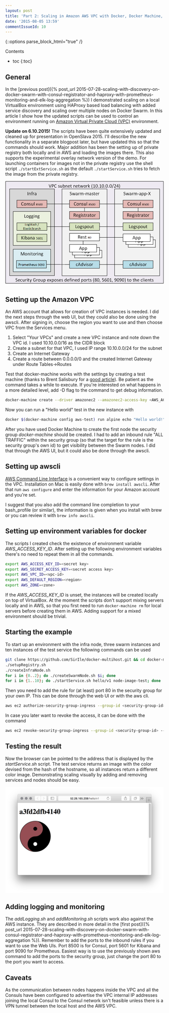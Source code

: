 ```yaml
---
layout: post
title: 'Part 2: Scaling in Amazon AWS VPC with Docker, Docker Machine, Consul, Registrator, HAProxy, ELK and Prometheus'
date: '2015-08-05 13:59'
commentIssueId: 10
---
```


<!--lint disable -->
{::options parse_block_html="true" /}
<div class="toc">
Contents

<!--lint disable -->
* toc
{:toc}
</div>

## General

In the [previous post]({% post_url
2015-07-28-scaling-with-discovery-on-docker-swarm-with-consul-registrator-and-haproxy-with-prometheus-monitoring-and-elk-log-aggregation %})
I demonstrated scaling on a local VirtualBox environment using HAProxy based
load balancing with added service discovery and scaling over multiple nodes on
Docker Swarm. In this article I show how the updated scripts can be used to
control an environment running on [Amazon Virtual Private Cloud
(VPC)](https://aws.amazon.com/vpc/) environment.

**Update on 6.10.2015!** The scripts have been quite extensively updated and
cleaned up for presentation in OpenSlava 2015. I'll describe the new
functionality in a separate blogpost later, but have updated this so that the
commands should work. Major addition has been the setting up of private registry
both locally and in AWS and loading the images there. This also supports the
experimental overlay network version of the demo. For launching containers for
images not in the private registry use the shell script `./startExtService.sh`
as the default `./startService.sh` tries to fetch the image from the private
registry.

![Swarm on AWS](/images/Swarm_on_AWS.png)

## Setting up the Amazon VPC

An AWS account that allows for creation of VPC instances is needed. I did the
next steps through the web UI, but they could also be done using the awscli.
After signing in, choose the region you want to use and then choose VPC from the
Services menu.

1.  Select "Your VPCs" and create a new VPC instance and note down the VPC id. I
    used 10.10.0.0/16 as the CIDR block
2.  Create a subnet for that VPC, I used IP range 10.10.0.0/24 for the subnet
3.  Create an Internet Gateway
4.  Create a route between 0.0.0.0/0 and the created Internet Gateway under
    Route Tables->Routes

Test that docker-machine works with the settings by creating a test machine
(thanks to Brent Salisbury for a [good
article](http://networkstatic.net/docker-machine-provisioning-on-aws/)). Be
patient as the command takes a while to execute. If you're interested on what
happens in a more detailed level, add -D flag to the command to get debug
information.

~~~bash
docker-machine create --driver amazonec2 --amazonec2-access-key <AWS_ACCESS_KEY_ID> --amazonec2-secret-key <AWS_SECRET_ACCESS_KEY> --amazonec2-vpc-id <AWS_VPC_ID> --amazonec2-zone <ZONE> aws-test
~~~

Now you can run a "Hello world" test in the new instance with

~~~bash
docker $(docker-machine config aws-test) run alpine echo "Hello world!"
~~~

After you have used Docker Machine to create the first node the security group
_docker-machine_ should be created. I had to add an inbound rule "ALL TRAFFIC"
within the security group (so that the target for the rule is the security
group's own id) to get visibility between the Swarm nodes. I did that through
the AWS UI, but it could also be done through the awscli.

## Setting up awscli

[AWS Command Line Interface](http://aws.amazon.com/cli/) is a convenient way to
configure settings in the VPC. Installation on Mac is easily done with `brew
install awscli`. After that run `aws configure` and enter the information for
your Amazon account and you're set.

I suggest that you also add the command line completion to your bash_profile (or
similar), the information is given when you install with brew or you can review
it with `brew info awscli`.

## Setting up environment variables for docker

The scripts I created check the existence of environment variable
_AWS_ACCESS_KEY_ID_. After setting up the following environment variables
there's no need to repeat them in all the commands.

~~~bash
export AWS_ACCESS_KEY_ID=<secret key>
export AWS_SECRET_ACCESS_KEY=<secret access key>
export AWS_VPC_ID=<vpc-id>
export AWS_DEFAULT_REGION=<region>
export AWS_ZONE=<zone>
~~~

If the _AWS_ACCESS_KEY_ID_ is unset, the instances will be created locally on
top of VirtualBox. At the moment the scripts don't support mixing servers
locally and in AWS, so that you first need to run `docker-machine rm` for local
servers before creating them in AWS. Adding support for a mixed environment
should be trivial.

## Starting the example

To start up an environment with the infra node, three swarm instances and ten
instances of the test service the following commands can be used

~~~bash
git clone https://github.com/SirIle/docker-multihost.git && cd docker-multihost/swarm
./setupRegistry.sh
./createInfraNode.sh
for i in {0..2}; do ./createSwarmNode.sh $i; done
for i in {1..10}; do ./startService.sh hello/v1 node-image-test; done
~~~

Then you need to add the rule for (at least) port 80 in the security group for
your own IP. This can be done through the web UI or with the aws cli.

~~~bash
aws ec2 authorize-security-group-ingress --group-id <security-group-id> --protocol tcp --port 80 --cidr $(curl checkip.amazonaws.com)/32
~~~

In case you later want to revoke the access, it can be done with the command

~~~bash
aws ec2 revoke-security-group-ingress --group-id <security-group-id> --protocol tcp --port 80 --cidr $(curl checkip.amazonaws.com)/32
~~~

## Testing the result

Now the browser can be pointed to the address that is displayed by the
_startService.sh_ script. The test service returns an image with the color
devised from the hash of the hostname, so all instances return a different color
image. Demonstrating scaling visually by adding and removing services and nodes
should be easy.

![Example result of calling the service](/images/node-image-test.png)

## Adding logging and monitoring

The _addLogging.sh_ and _addMonitoring.sh_ scripts work also against the AWS
instance. They are described in more detail in the [first post]({% post_url
2015-07-28-scaling-with-discovery-on-docker-swarm-with-consul-registrator-and-haproxy-with-prometheus-monitoring-and-elk-log-aggregation %}).
Remember to add the ports to the inbound rules if you want to use the Web UIs.
Port 8500 is for Consul, port 5601 for Kibana and port 9090 for Prometheus.
Easiest way is to use the previously shown aws command to add the ports to the
security group, just change the port 80 to the port you want to access.

## Caveats

As the communication between nodes happens inside the VPC and all the Consuls
have been configured to advertise the VPC internal IP addresses joining the
local Consul to the Consul network isn't feasible unless there is a VPN tunnel
between the local host and the AWS VPC.
